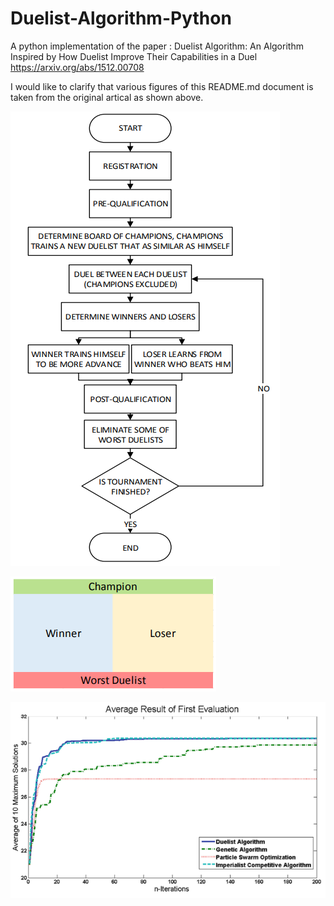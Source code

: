 # Duelist-Algorithm-Python
A python implementation of the paper : Duelist Algorithm: An Algorithm Inspired by How Duelist Improve Their Capabilities in a Duel
https://arxiv.org/abs/1512.00708

I would like to clarify that various figures of this README.md document is taken from the original artical as shown above.

<c>![flowchart](images/flowchart.PNG)

![champion selection and elimination](images/cham.PNG)

![performance](images/performance.PNG)
</c>

